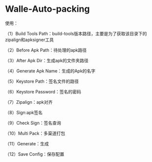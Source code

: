 # Walle-Auto-packing

使用：

（1）Build Tools Path：build-tools版本路径，主要是为了获取该目录下的zipalign和apksigner工具

（2）Before Apk Path：待处理的apk路径

（3）After Apk Dir：生成apk的文件夹路径

（4）Generate Apk Name：生成的Apk的名字

（5）Keystore Path：签名文件的路径

（6）Keystore Password：签名的密码

（7）Zipalign：apk对齐

（8）Sign:apk签名

（9）Check Sign：签名查询

（10）Multi Pack：多渠道打包

（11）Generate：生成

（12）Save Config：保存配置



